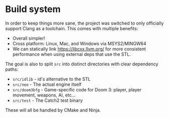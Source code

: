 # Build system

In order to keep things more sane, the project was switched to only officially support Clang as a toolchain. This comes with multiple benefits:

- Overall simpler!
- Cross platform: Linux, Mac, and Windows via MSYS2/MINGW64
- We can statically link https://libcxx.llvm.org/ for more consistent performance when using external deps that use the STL.

The goal is also to split `src` into distinct directories with clear dependency paths:
- `src/idlib` - id's alternative to the STL
- `src/neo` - The actual engine itself
- `src/doom3bfg` - Game-specific code for Doom 3: player, player movement, weapons, AI, etc...
- `src/test` - The Catch2 test binary

These will all be handled by CMake and Ninja.